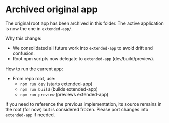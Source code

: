# Archived original app

The original root app has been archived in this folder. The active application is now the one in `extended-app/`.

Why this change:
- We consolidated all future work into `extended-app` to avoid drift and confusion.
- Root npm scripts now delegate to `extended-app` (dev/build/preview).

How to run the current app:
- From repo root, use:
  - `npm run dev` (starts extended-app)
  - `npm run build` (builds extended-app)
  - `npm run preview` (previews extended-app)

If you need to reference the previous implementation, its source remains in the root (for now) but is considered frozen. Please port changes into `extended-app` if needed.